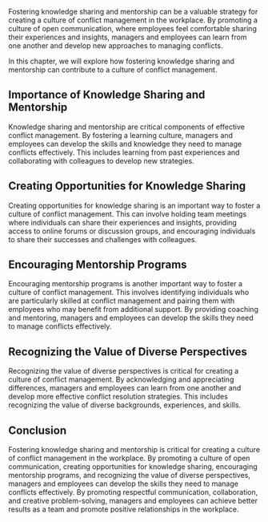 
Fostering knowledge sharing and mentorship can be a valuable strategy for creating a culture of conflict management in the workplace. By promoting a culture of open communication, where employees feel comfortable sharing their experiences and insights, managers and employees can learn from one another and develop new approaches to managing conflicts.

In this chapter, we will explore how fostering knowledge sharing and mentorship can contribute to a culture of conflict management.

Importance of Knowledge Sharing and Mentorship
----------------------------------------------

Knowledge sharing and mentorship are critical components of effective conflict management. By fostering a learning culture, managers and employees can develop the skills and knowledge they need to manage conflicts effectively. This includes learning from past experiences and collaborating with colleagues to develop new strategies.

Creating Opportunities for Knowledge Sharing
--------------------------------------------

Creating opportunities for knowledge sharing is an important way to foster a culture of conflict management. This can involve holding team meetings where individuals can share their experiences and insights, providing access to online forums or discussion groups, and encouraging individuals to share their successes and challenges with colleagues.

Encouraging Mentorship Programs
-------------------------------

Encouraging mentorship programs is another important way to foster a culture of conflict management. This involves identifying individuals who are particularly skilled at conflict management and pairing them with employees who may benefit from additional support. By providing coaching and mentoring, managers and employees can develop the skills they need to manage conflicts effectively.

Recognizing the Value of Diverse Perspectives
---------------------------------------------

Recognizing the value of diverse perspectives is critical for creating a culture of conflict management. By acknowledging and appreciating differences, managers and employees can learn from one another and develop more effective conflict resolution strategies. This includes recognizing the value of diverse backgrounds, experiences, and skills.

Conclusion
----------

Fostering knowledge sharing and mentorship is critical for creating a culture of conflict management in the workplace. By promoting a culture of open communication, creating opportunities for knowledge sharing, encouraging mentorship programs, and recognizing the value of diverse perspectives, managers and employees can develop the skills they need to manage conflicts effectively. By promoting respectful communication, collaboration, and creative problem-solving, managers and employees can achieve better results as a team and promote positive relationships in the workplace.
